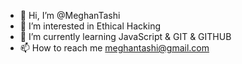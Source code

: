 - 👋 Hi, I’m @MeghanTashi
- 👀 I’m interested in Ethical Hacking
- 🌱 I’m currently learning JavaScript & GIT & GITHUB
- 📫 How to reach me meghantashi@gmail.com

<!---
MeghanTashi/MeghanTashi is a ✨ special ✨ repository because its `README.md` (this file) appears on your GitHub profile.
You can click the Preview link to take a look at your changes.
--->
